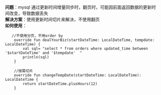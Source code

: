 **问题**：mysql 通过更新时间增量同步时，翻页时，可能因前面返回数据的更新时间改变，导致数据丢失  
**解决方案**：使用更新时间切片来解决，不使用翻页  
**如何使用**：  
```
   //不使用分页，不用order by 
    override fun dealYourBiz(startDateTime: LocalDateTime, tempdate: LocalDateTime) {
        val sql= "select * from orders where updated_time between '$startDateTime' and '$tempdate'  "
        println(sql)
    }

    //按需切片
    override fun changeTempDate(startDateTime: LocalDateTime): LocalDateTime {
        return startDateTime.plusHours(12)
    }
```

